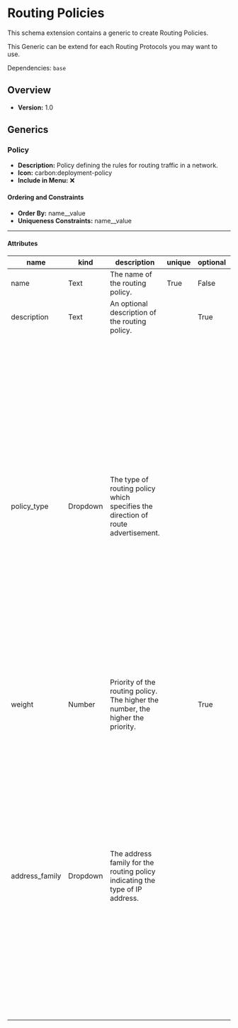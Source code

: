 # Routing Policies

This schema extension contains a generic to create Routing Policies.

This Generic can be extend for each Routing Protocols you may want to use.



Dependencies: `base`
## Overview
- **Version:** 1.0
## Generics
### **Policy**
- **Description:** Policy defining the rules for routing traffic in a network.
- **Icon:** carbon:deployment-policy
- **Include in Menu:** ❌

#### Ordering and Constraints
- **Order By:** name__value
- **Uniqueness Constraints:** name__value
---
#### Attributes
| name | kind | description | unique | optional | order_weight | label | choices | default_value |
| ---- | ---- | ----------- | ------ | -------- | ------------ | ----- | ------- | ------------- |
| name | Text | The name of the routing policy. | True | False | 1000 |  |  |  |
| description | Text | An optional description of the routing policy. |  | True | 1100 |  |  |  |
| policy_type | Dropdown | The type of routing policy which specifies the direction of route advertisement. |  |  | 1200 | Type | [{'name': 'import-policy', 'label': 'Import', 'description': 'Policy for incoming routes.', 'color': '#E6E6FA'}, {'name': 'export-policy', 'label': 'Export', 'description': 'Policy for outgoing routes.', 'color': '#E6E6FA'}, {'name': 'import-export-policy', 'label': 'Import + Export', 'description': 'Policy for both incoming and outgoing routes.', 'color': '#E6E6FA'}] |  |
| weight | Number | Priority of the routing policy. The higher the number, the higher the priority. |  | True | 1400 |  |  | 1000 |
| address_family | Dropdown | The address family for the routing policy indicating the type of IP address. |  |  | 1150 |  | [{'name': 'ipv4', 'label': 'IPv4', 'description': 'Policy applies to IPv4 addresses.', 'color': '#E6E6FA'}, {'name': 'ipv6', 'label': 'IPv6', 'description': 'Policy applies to IPv6 addresses.', 'color': '#E6E6FA'}, {'name': 'all', 'label': 'All', 'description': 'Policy applies to both IPv4 and IPv6 addresses.', 'color': '#E6E6FA'}] | all |

